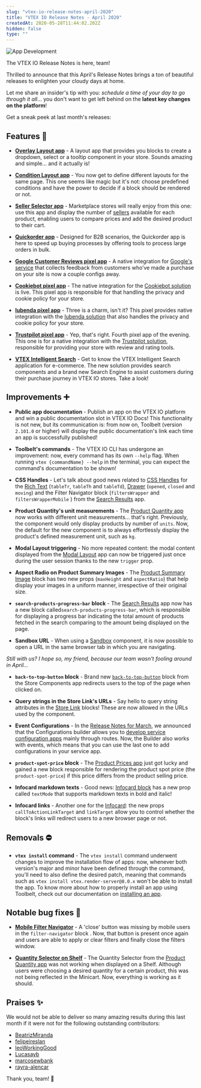 ```yaml
---
slug: "vtex-io-release-notes-april-2020"
title: "VTEX IO Release Notes - April 2020"
createdAt: 2020-05-28T11:44:02.202Z
hidden: false
type: ""
---
```


![App Development](https://img.shields.io/badge/-App%20Development-blue)

The VTEX IO Release Notes is here, team!

Thrilled to announce that this April's Release Notes brings a ton of beautiful releases to enlighten your cloudy days at home.

Let me share an insider's tip with you: *schedule a time of your day to go through it all*... you don't want to get left behind on the **latest key changes on the platform**!

Get a sneak peek at last month's releases:

## Features 🚀

- [**Overlay Layout app**](https://vtex.io/docs/components/all/vtex.overlay-layout@0.1.2/) - A layout app that provides you blocks to create a dropdown, select or a tooltip component in your store. Sounds amazing and simple... and it actually is!

- [**Condition Layout app**](https://vtex.io/docs/components/all/vtex.condition-layout@1.1.7/) -  You now get to define different layouts for the same page. This one seems like magic but it's not: choose predefined conditions and have the power to decide if a block should be rendered or not.

- [**Seller Selector app**](https://vtex.io/docs/components/all/vtex.seller-selector@0.1.0/) - Marketplace stores will really enjoy from this one: use this app and display the number of [sellers](https://help.vtex.com/tutorial/what-is-a-seller--5FkLvhZ3Few4CWWIuYOK2w) available for each product, enabling users to compare prices and add the desired product to their cart.

- [**Quickorder app**](https://vtex.io/docs/components/all/vtex.quickorder@0.7.2/) - Designed for B2B scenarios, the Quickorder app is here to speed up buying processes by offering tools to process large orders in bulk.

- [**Google Customer Reviews pixel app**](https://vtex.io/docs/components/pixel/vtex.google-customer-reviews@1.0.2/) - A native integration for [Google's service](https://support.google.com/merchants/answer/7124326?hl=en) that collects feedback from customers who’ve made a purchase on your site is now a couple configs away.

- [**Cookiebot pixel app**](https://vtex.io/docs/components/pixel/vtex.cookiebot@2.0.1/) - The native integration for the [Cookiebot solution](https://www.cookiebot.com/) is live. This pixel app is responsible for that handling the privacy and cookie policy for your store.

- [**Iubenda pixel app**](https://vtex.io/docs/components/pixel/vtex.iubenda@0.2.1/) - Three is a charm, isn't it? This pixel provides native integration with the [Iubenda solution](https://www.iubenda.com/en/?utm_source=adwords&utm_medium=ppc&utm_campaign=aw_brand_global_exact&utm_term=iubenda&utm_content=336331123145&gclid=EAIaIQobChMI-ufW1Yid6QIVEYGRCh1zHAmFEAAYASAAEgLP_fD_BwE) that also handles the privacy and cookie policy for your store.

- [**Trustpilot pixel app**](https://vtex.io/docs/components/pixel/vtex.trustpilot@1.0.2/) - Yep, that's right. Fourth pixel app of the evening. This one is for a native integration with the [Trustpilot solution](https://www.trustpilot.com/), responsible for providing your store with review and rating tools.

- [**VTEX Intelligent Search**](https://help.vtex.com/tracks/vtex-intelligent-search--19wrbB7nEQcmwzDPl1l4Cb) - Get to know the VTEX Intelligent Search application for e-commerce. The new solution provides search components and a brand new Search Engine to assist  customers during their purchase journey in VTEX IO stores. Take a look!

## Improvements  ➕

- **Public app documentation** - Publish an app on the VTEX IO platform and win a public documentation slot in VTEX IO Docs! This functionality is not new, but its communication is: from now on, Toolbelt (version `2.101.0` or higher) will display the public documentation's link each time an app is successfully published!

- **Toolbelt's commands** - The VTEX IO CLI has undergone an improvement: now, every command has its own `--help` flag. When running `vtex {commandName} --help` in the terminal, you can expect the command's documentation to be shown! 

- **CSS Handles** - Let's talk about good news related to [CSS Handles](https://vtex.io/docs/recipes/style/using-css-handles-for-store-customization) for the [Rich Text](https://vtex.io/docs/components/all/vtex.rich-text@0.10.0/) (`tableTr`, `tableTh` and `tableTd`), [Drawer](https://vtex.io/docs/components/all/vtex.store-drawer@0.12.1/) (`opened`, `closed` and `moving`) and the Filter Navigator block (`filtersWrapper` and `filtersWrapperMobile` ) from the [Search Results](https://vtex.io/docs/components/all/vtex.search-result@3.59.0/) app.

- **Product Quantity's unit measurements** - The [Product Quantity app](https://vtex.io/docs/components/all/vtex.product-quantity@1.4.1/) now works with different unit measurements... that's right. Previously, the component would only display products by number of `units`. Now, the default for the new component is to always effortlessly display the product's defined measurement unit, such as `kg`.

- **Modal Layout triggering** - No more repeated content: the modal content displayed from the [Modal Layout](https://vtex.io/docs/components/all/vtex.modal-layout@0.4.2/) app can now be triggered just once during the user session thanks to the new `trigger` prop.

- **Aspect Radio on Product Summary Images** - The [Product Summary Image](https://vtex.io/docs/components/all/vtex.product-summary@2.54.1/product-summary-image/) block has two new props (`maxHeight` and `aspectRatio`) that help display your images in a uniform manner, irrespective of their original size. 
  
- **`search-products-progress-bar` block** - The [Search Results](https://vtex.io/docs/components/all/vtex.search-result@3.59.0/) app now has a new block called`search-products-progress-bar`, which is responsible for displaying a progress bar indicating the total amount of products fetched in the search comparing to the amount being displayed on the page.

- **Sandbox URL** - When using a [Sandbox](https://vtex.io/docs/components/all/vtex.sandbox@0.5.0/) component, it is now possible to open a URL in the same browser tab in which you are navigating.

*Still with us? I hope so, my friend, because our team wasn't fooling around in April...*

- **`back-to-top-button` block** - Brand new [`back-to-top-button`](https://vtex.io/docs/components/all/vtex.store-components@3.114.6/backtotopbutton/) block from the Store Components app redirects users to the top of the page when clicked on. 

- **Query strings in the Store Link's URLs** - Say hello to query string attributes in the [Store Link](https://vtex.io/docs/components/all/vtex.store-link@0.5.1/) blocks! These are now allowed in the URLs used by the component.

- **Event Configurations** - In the [Release Notes for March](https://vtex.io/docs/releases/2020-03/README/), we announced that the Configurations builder allows you to [develop service configuration apps](https://vtex.io/docs/recipes/development/developing-service-configuration-apps/) mainly through routes. Now, the Builder also works with events, which means that you can use the last one to add configurations in your service app.

- **`product-spot-price` block** - The [Product Prices app](https://vtex.io/docs/components/all/vtex.product-price@1.3.0/) just got lucky and gained a new block responsible for rendering the product spot price (the `product-spot-price`) if this price differs from the product selling price.

- **Infocard markdown texts** - Good news: [Infocard block](https://vtex.io/docs/components/all/vtex.store-components@3.114.6/infocard/) has a new prop called `textMode` that supports markdown texts in bold and italic!

- **Infocard links** - Another one for the [Infocard](https://vtex.io/docs/components/all/vtex.store-components@3.114.6/infocard/): the new props `callToActionLinkTarget` and `linkTarget` allow you to control whether the block's links will redirect users to a new browser page or not.

## Removals ⛔  

- **`vtex install` command** - The `vtex install` command underwent changes to improve the installation flow of apps: now, whenever both version's major and minor have been defined through the command, you'll need to also define the desired patch, meaning that commands such as `vtex install vtex.render-server@8.0.x` won't be able to install the app. To know more about how to properly install an app using Toolbelt, check out our documentation on [installing an app](https://vtex.io/docs/recipes/development/installing-an-app/).

## Notable bug fixes 🐛

- [**Mobile Filter Navigator**](https://github.com/vtex-apps/search-result/pull/334) - A 'close' button was missing by mobile users in the `filter-navigator` block . Now, that button is present once again and users are able to apply or clear filters and finally close the filters window.

- [**Quantity Selector on Shelf**](https://github.com/vtex-apps/product-quantity/pull/13) - The Quantity Selector from the [Product Quantity app](https://vtex.io/docs/components/all/vtex.product-quantity@1.4.1/) was not working when displayed on a Shelf. Although users were choosing a desired quantity for a certain product, this was not being reflected in the Minicart. Now, everything is working as it should.

## Praises ✨

We would not be able to deliver so many amazing results during this last month if it were not for the following outstanding contributors:

- [BeatrizMiranda](https://github.com/BeatrizMiranda)
- [felipeireslan](https://github.com/felipeireslan)
- [leoWorkingGood](https://github.com/leoWorkingGood)
- [Lucasayb](https://github.com/lucasayb)
- [marcosewbank](https://github.com/marcosewbank)
- [rayra-alencar](https://github.com/rayra-alencar)

Thank you, team! 💪